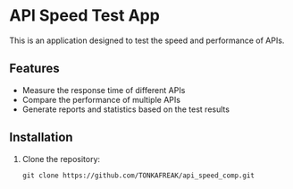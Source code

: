 # API Speed Test App

This is an application designed to test the speed and performance of APIs.

## Features

- Measure the response time of different APIs
- Compare the performance of multiple APIs
- Generate reports and statistics based on the test results

## Installation

1. Clone the repository:

    ```shell
    git clone https://github.com/TONKAFREAK/api_speed_comp.git
